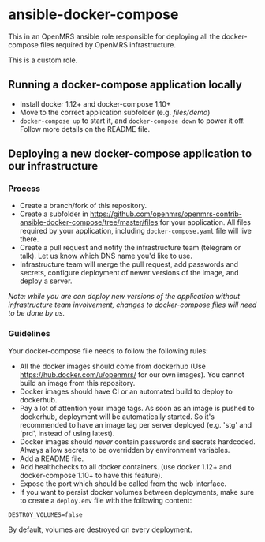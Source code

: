 ansible-docker-compose
=========

This in an OpenMRS ansible role responsible for deploying all the docker-compose files
required by OpenMRS infrastructure.

This is a custom role.  

## Running a docker-compose application locally

  - Install docker 1.12+ and docker-compose 1.10+
  - Move to the correct application subfolder (e.g. _files/demo_)
  - `docker-compose up` to start it, and `docker-compose down` to power it off.
  Follow more details on the README file.  

## Deploying a new docker-compose application to our infrastructure
  
### Process   
  - Create a branch/fork of this repository. 
  - Create a subfolder in <https://github.com/openmrs/openmrs-contrib-ansible-docker-compose/tree/master/files>
  for your application. All files required by your application, including `docker-compose.yaml` file will live there. 
  - Create a pull request and notify the infrastructure team (telegram or talk). 
  Let us know which DNS name you'd like to use. 
  - Infrastructure team will merge the pull request, add passwords and secrets, configure 
  deployment of newer versions of the image, and deploy a server.
  
  _Note: while you are can deploy new versions of the application without infrastructure team involvement, 
  changes to docker-compose files will need to be done by us._
 
### Guidelines 
 Your docker-compose file needs to follow the following rules:
  
  - All the docker images should come from dockerhub
  (Use <https://hub.docker.com/u/openmrs/> for our own images).
  You cannot build an image from this repository. 
  - Docker images should have CI or an automated build to deploy to dockerhub.
  - Pay a lot of attention your image tags. As soon as an image is pushed to dockerhub, 
  deployment will be automatically started. So it's recommended to have an image tag per server 
  deployed (e.g. 'stg' and 'prd', instead of using latest). 
  - Docker images should _never_ contain passwords and secrets hardcoded. 
  Always allow secrets to be overridden by environment variables. 
  - Add a README file. 
  - Add healthchecks to all docker containers. 
  (use docker 1.12+ and docker-compose 1.10+ to have this feature).
  - Expose the port which should be called from the web interface. 
  - If you want to persist docker volumes between deployments, make sure to create a `deploy.env`
  file with the following content:

  `DESTROY_VOLUMES=false`

  By default, volumes are destroyed on every deployment.
